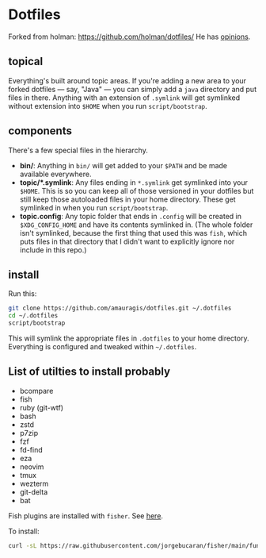 # Dotfiles
Forked from holman: https://github.com/holman/dotfiles/
He has [opinions](http://zachholman.com/2010/08/dotfiles-are-meant-to-be-forked/).

## topical

Everything's built around topic areas. If you're adding a new area to your
forked dotfiles — say, "Java" — you can simply add a `java` directory and put
files in there. Anything with an extension of `.symlink` will get
symlinked without extension into `$HOME` when you run `script/bootstrap`.

## components

There's a few special files in the hierarchy.

- **bin/**: Anything in `bin/` will get added to your `$PATH` and be made
  available everywhere.
- **topic/\*.symlink**: Any files ending in `*.symlink` get symlinked into
  your `$HOME`. This is so you can keep all of those versioned in your dotfiles
  but still keep those autoloaded files in your home directory. These get
  symlinked in when you run `script/bootstrap`.
- **topic.config**: Any topic folder that ends in `.config` will be created in
  `$XDG_CONFIG_HOME` and have its contents symlinked in. (The whole folder
  isn't symlinked, because the first thing that used this was `fish`, which
  puts files in that directory that I didn't want to explicitly ignore nor
  include in this repo.)

## install

Run this:

```sh
git clone https://github.com/amauragis/dotfiles.git ~/.dotfiles
cd ~/.dotfiles
script/bootstrap
```

This will symlink the appropriate files in `.dotfiles` to your home directory.
Everything is configured and tweaked within `~/.dotfiles`.


## List of utilties to install probably
-  bcompare
-  fish
-  ruby (git-wtf)
-  bash
-  zstd
-  p7zip
-  fzf
-  fd-find
-  eza
-  neovim
-  tmux
-  wezterm
-  git-delta
-  bat

Fish plugins are installed with `fisher`. See [here](https://github.com/jorgebucaran/fisher).

To install:
```sh
curl -sL https://raw.githubusercontent.com/jorgebucaran/fisher/main/functions/fisher.fish | source && fisher install jorgebucaran/fisher
```
